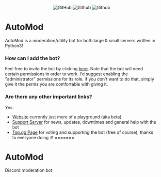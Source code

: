 <div align="center">

![GitHub](https://img.shields.io/discord/697814384197632050?label=Discord&logo=Discord&logoColor=white)
![Github](https://img.shields.io/github/issues/automoddiscord/AutoMod?color=red&label=Active%20issues&logo=github)
![Github](https://img.shields.io/github/stars/automoddiscord/AutoMod?color=yellow&label=Stars&logo=github)

</div>

# AutoMod

AutoMod is a moderation/utility bot for both large & small servers written in Python3!

### How can I add the bot?

Feel free to invite the bot by clicking [here](https://discord.com/oauth2/authorize?client_id=697487580522086431&scope=bot&permissions=403041534). Note that the bot will need certain permissions in order to work. I'd suggest enabling the "administrator" permissions for its role. If you don't want to do that, simply give it the perms you are comfortable with giving it.

### Are there any other important links?

Yes:
- [Website](https://automod-beta.ezzz1337.repl.co/) currently just more of a playground (aka beta)
- [Support Server](https://discord.gg/S9BEBux) for news, updates, downtimes and general help with the bot
- [Top.gg Page](https://top.gg/bot/697487580522086431/vote) for voting and supporting the bot (free of course), thanks to everyone doing it! 
=======
# AutoMod
Discord moderation bot
